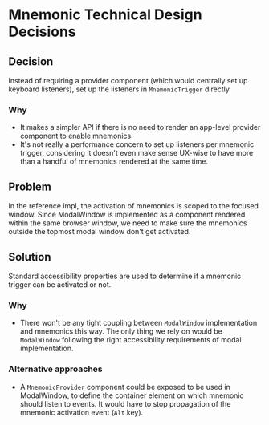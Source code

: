 # Mnemonic Technical Design Decisions

## Decision

Instead of requiring a provider component (which would centrally set up keyboard listeners), set up the listeners in
`MnemonicTrigger` directly

### Why

- It makes a simpler API if there is no need to render an app-level provider component to enable mnemonics.
- It's not really a performance concern to set up listeners per mnemonic trigger, considering it doesn't even make
  sense UX-wise to have more than a handful of mnemonics rendered at the same time.

## Problem

In the reference impl, the activation of mnemonics is scoped to the focused window. Since ModalWindow is implemented
as a component rendered within the same browser window, we need to make sure the mnemonics outside the topmost modal
window don't get activated.

## Solution

Standard accessibility properties are used to determine if a mnemonic trigger can be activated or not.

### Why

- There won't be any tight coupling between `ModalWindow` implementation and mnemonics this way. The only thing we rely
  on would be `ModalWindow` following the right accessibility requirements of modal implementation.

### Alternative approaches

- A `MnemonicProvider` component could be exposed to be used in ModalWindow, to define the container element on which
  mnemonic should listen to events. It would have to stop propagation of the mnemonic activation event (`Alt` key).

